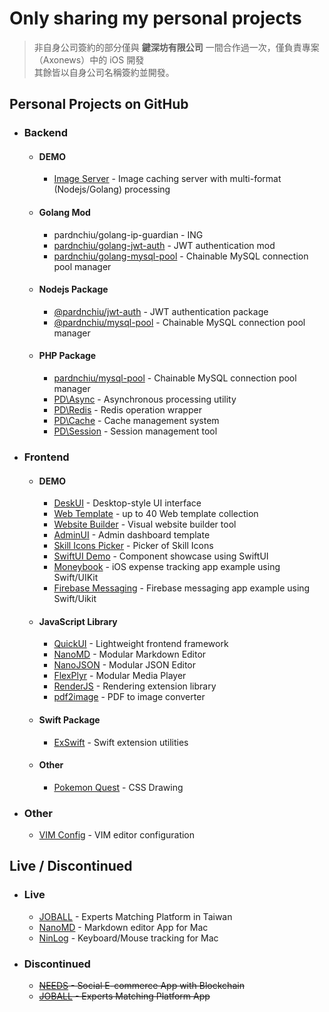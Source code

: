 # Only sharing my personal projects
> 非自身公司簽約的部分僅與 **鍵深坊有限公司** 一間合作過一次，僅負責專案（Axonews）中的 iOS 開發<br>
> 其餘皆以自身公司名稱簽約並開發。

## Personal Projects on GitHub
- ### Backend
  - #### DEMO
    - [Image Server](https://github.com/pardnchiu/image-caching-server) - Image caching server with multi-format (Nodejs/Golang) processing
  - #### Golang Mod
    - pardnchiu/golang-ip-guardian - ING
    - [pardnchiu/golang-jwt-auth](https://github.com/pardnchiu/golang-jwt-auth) - JWT authentication mod
    - [pardnchiu/golang-mysql-pool](https://github.com/pardnchiu/golang-mysql-pool) - Chainable MySQL connection pool manager
  - #### Nodejs Package
    - [@pardnchiu/jwt-auth](https://github.com/pardnchiu/nodejs-jwt-auth) - JWT authentication package
    - [@pardnchiu/mysql-pool](https://github.com/pardnchiu/nodejs-mysql-pool) - Chainable MySQL connection pool manager
  - #### PHP Package
    - [pardnchiu/mysql-pool](https://github.com/pardnchiu/php-mysql-pool) - Chainable MySQL connection pool manager
    - [PD\Async](https://github.com/pardnchiu/php-async) - Asynchronous processing utility
    - [PD\Redis](https://github.com/pardnchiu/php-redis) - Redis operation wrapper
    - [PD\Cache](https://github.com/pardnchiu/php-cache) - Cache management system
    - [PD\Session](https://github.com/pardnchiu/php-session) - Session management tool
- ### Frontend
  - #### DEMO
    - [DeskUI](https://github.com/pardnltd/DeskUI) - Desktop-style UI interface
    - [Web Template](https://pardn.io/web-template) - up to 40 Web template collection
    - [Website Builder](https://github.com/pardnltd/website-builder) - Visual website builder tool
    - [AdminUI](https://github.com/pardnltd/adminui) - Admin dashboard template
    - [Skill Icons Picker](https://pardnchiu.github.io/skill-icons-picker/) - Picker of Skill Icons
    - [SwiftUI Demo](https://github.com/pardnchiu/swiftui-demo) - Component showcase using SwiftUI
    - [Moneybook](https://github.com/pardnchiu/ios-moneybook) - iOS expense tracking app example using Swift/UIKit
    - [Firebase Messaging](https://github.com/pardnchiu/ios-firebase-messaging) - Firebase messaging app example using Swift/Uikit
  - #### JavaScript Library
    - [QuickUI](https://quickui.pardn.io) - Lightweight frontend framework
    - [NanoMD](https://nanomd.pardn.io) - Modular Markdown Editor
    - [NanoJSON](https://nanojson.pardn.io) - Modular JSON Editor
    - [FlexPlyr](https://flexplyr.pardn.io) - Modular Media Player
    - [RenderJS](https://renderjs.pardn.io) - Rendering extension library
    - [pdf2image](https://pardn.io/pdf2image) - PDF to image converter
  - #### Swift Package
    - [ExSwift](https://github.com/pardnchiu/ExSwift) - Swift extension utilities
  - #### Other
    - [Pokemon Quest](https://github.com/pardnchiu/css-pokemon-quest) - CSS Drawing
- ### Other
  - [VIM Config](https://github.com/pardnchiu/vim-config) - VIM editor configuration

## Live / Discontinued
- ### Live
  - [JOBALL](https://joball.tw) - Experts Matching Platform in Taiwan
  - [NanoMD](https://apps.apple.com/us/app/nanomd-markdown-%E7%B7%A8%E8%BC%AF%E5%99%A8/id6740427920) - Markdown editor App for Mac
  - [NinLog](https://apps.apple.com/tw/app/ninlog-%E9%8D%B5%E7%9B%A4%E6%BB%91%E9%BC%A0%E8%BF%BD%E8%B9%A4/id6741706238) - Keyboard/Mouse tracking for Mac
- ### Discontinued
  - <s>[NEEDS](https://appadvice.com/app/e9-96-8b-e7-ae-b1/1460355322.amp) - Social E-commerce App with Blockchain</s>
  - <s>[JOBALL](https://appadvice.com/app/joball-e6-8e-a5-e6-b4-bd/1272878907.amp) - Experts Matching Platform App</s>

